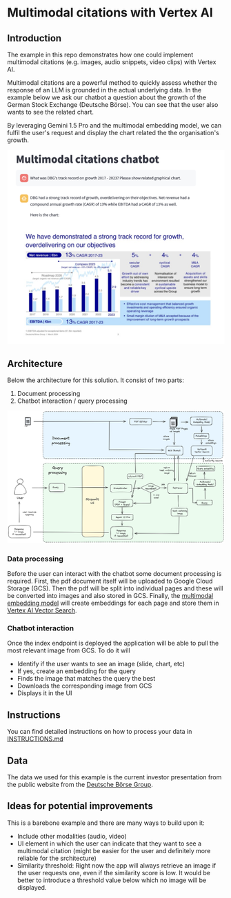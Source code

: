 # Multimodal citations with Vertex AI
## Introduction
The example in this repo demonstrates how one could implement multimodal citations (e.g. images, audio snippets, video clips) with Vertex AI.

Multimodal citations are a powerful method to quickly assess whether the response of an LLM is grounded in the actual underlying data. In the example below we ask our chatbot a question about the growth of the German Stock Exchange (Deutsche Börse). You can see that the user also wants to see the related chart. 

By leveraging Gemini 1.5 Pro and the multimodal embedding model, we can fulfil the user's request and display the chart related the the organisation's growth.

![Chatbot](assets/chatbot.png)

## Architecture
Below the architecture for this solution. It consist of two parts:
1. Document processing
2. Chatbot interaction / query processing

![Architecture](assets/architecture.png)

### Data processing
Before the user can interact with the chatbot some document processing is required. First, the pdf document itself will be uploaded to Google Cloud Storage (GCS). Then the pdf will be split into individual pages and these will be converted into images and also stored in GCS. Finally, the [multimodal embedding model](https://cloud.google.com/vertex-ai/generative-ai/docs/embeddings/get-multimodal-embeddings) will create embeddings for each page and store them in [Vertex AI Vector Search](https://cloud.google.com/vertex-ai/docs/vector-search/overview?hl=en).


### Chatbot interaction
Once the index endpoint is deployed the application will be able to pull the most relevant image from GCS. To do it will
- Identify if the user wants to see an image (slide, chart, etc)
- If yes, create an embedding for the query
- Finds the image that matches the query the best
- Downloads the corresponding image from GCS
- Displays it in the UI

## Instructions
You can find detailed instructions on how to process your data in [INSTRUCTIONS.md](INSTRUCTIONS.md)

## Data
The data we used for this example is the current investor presentation from the public website from the [Deutsche Börse Group](https://www.deutsche-boerse.com/dbg-en/investor-relations/presentations).

## Ideas for potential improvements
This is a barebone example and there are many ways to build upon it:
- Include other modalities (audio, video)
- UI element in which the user can indicate that they want to see a multimodal citation (might be easier for the user and definitely more reliable for the srchitecture)
- Similarity threshold: Right now the app will always retrieve an image if the user requests one, even if the similarity score is low. It would be better to introduce a threshold value below which no image will be displayed.

